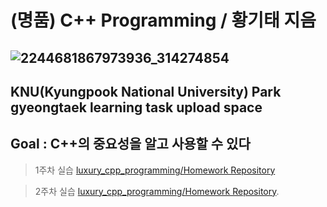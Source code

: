 (명품) C++ Programming / 황기태 지음 
=============

![2244681867973936_314274854](https://github.com/user-attachments/assets/2b177aa4-0fde-4306-9712-7c9e096289f1)
-------------
KNU(Kyungpook National University) Park gyeongtaek learning task upload space
-------------
## Goal : C++의 중요성을 알고 사용할 수 있다 ###

> 1주차 실습
[luxury_cpp_programming/Homework Repository](https://github.com/KOREANFREI/Luxury_Cpp_Programming/tree/main/Homework%20Repository/chapter%201)

> 2주차 실습
[luxury_cpp_programming/Homework Repository](https://github.com/KOREANFREI/Luxury_Cpp_Programming/tree/main/Homework%20Repository/chapter%202).
